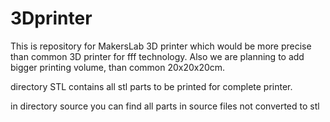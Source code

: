 # 3Dprinter
This is repository for MakersLab 3D printer which would be more precise than common 3D printer for fff technology. 
Also we are planning to add bigger printing volume, than common 20x20x20cm.

directory STL contains all stl parts to be printed for complete printer.

in directory source you can find all parts in source files not converted to stl
